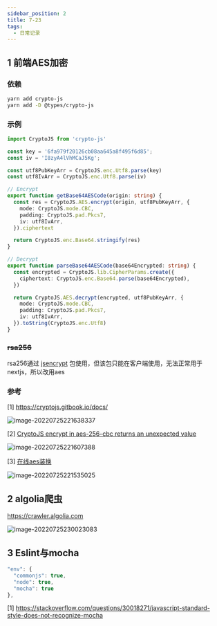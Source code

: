 ```yaml
---
sidebar_position: 2
title: 7-23
tags:
  - 日常记录
---
```




## 1 前端AES加密

### 依赖

```sh
yarn add crypto-js
yarn add -D @types/crypto-js
```

### 示例

```ts
import CryptoJS from 'crypto-js'

const key = '6fa979f20126cb08aa645a8f495f6d85';
const iv = 'I8zyA4lVhMCaJ5Kg';

const utf8PubKeyArr = CryptoJS.enc.Utf8.parse(key)
const utf8IvArr = CryptoJS.enc.Utf8.parse(iv)

// Encrypt
export function getBase64AESCode(origin: string) {
  const res = CryptoJS.AES.encrypt(origin, utf8PubKeyArr, {
    mode: CryptoJS.mode.CBC,
    padding: CryptoJS.pad.Pkcs7,
    iv: utf8IvArr,
  }).ciphertext

  return CryptoJS.enc.Base64.stringify(res)
}

// Decrypt
export function parseBase64AESCode(base64Encrypted: string) {
  const encrypted = CryptoJS.lib.CipherParams.create({
    ciphertext: CryptoJS.enc.Base64.parse(base64Encrypted),
  })

  return CryptoJS.AES.decrypt(encrypted, utf8PubKeyArr, {
    mode: CryptoJS.mode.CBC,
    padding: CryptoJS.pad.Pkcs7,
    iv: utf8IvArr,
  }).toString(CryptoJS.enc.Utf8)
}
```

### ~~rsa256~~

rsa256通过 [jsencrypt](https://www.npmjs.com/package/jsencrypt) 包使用，但该包只能在客户端使用，无法正常用于nextjs，所以改用aes

### 参考

[1] https://cryptojs.gitbook.io/docs/

![image-20220725221638337](https://cdn.gincool.com/img/image-20220725221638337.png)

[2] [CryptoJS encrypt in aes-256-cbc returns an unexpected value](https://stackoverflow.com/questions/57416217/cryptojs-encrypt-in-aes-256-cbc-returns-an-unexpected-value)

![image-20220725221607388](https://cdn.gincool.com/img/image-20220725221607388.png)

[3] [在线aes装换](https://the-x.cn/cryptography/Aes.aspx)

![image-20220725221535025](https://cdn.gincool.com/img/image-20220725221535025.png)

## 2 algolia爬虫

https://crawler.algolia.com

![image-20220725230023083](https://cdn.gincool.com/img/image-20220725230023083.png)

## 3 Eslint与mocha

```js
"env": {
  "commonjs": true,
  "node": true,
  "mocha": true
},
```

[1] https://stackoverflow.com/questions/30018271/javascript-standard-style-does-not-recognize-mocha

